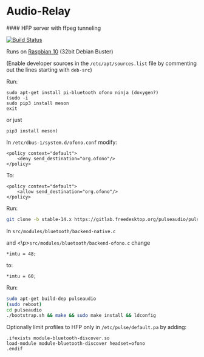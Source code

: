 # Audio-Relay

#### HFP server with ffpeg tunneling

[![Build Status](https://travis-ci.org/joemccann/dillinger.svg?branch=master)](https://github.com/scripting-drafts/Audio-Relay/)

Runs on [Raspbian 10](https://downloads.raspberrypi.org/raspbian/images/raspbian-2020-02-14/2020-02-13-raspbian-buster.zip) (32bit Debian Buster)

(Enable developer sources in the ``/etc/apt/sources.list`` file by commenting out the lines starting with ``deb-src``)

Run:

    sudo apt-get install pi-bluetooth ofono ninja (doxygen?)
    (sudo -i
    sudo pip3 install meson
    exit
    
or just
    
    pip3 install meson)

In `/etc/dbus-1/system.d/ofono.conf` modify:

    <policy context="default">
        <deny send_destination="org.ofono"/>
    </policy>

To:

    <policy context="default">
        <allow send_destination="org.ofono"/>
    </policy>


Run:
```sh
git clone -b stable-14.x https://gitlab.freedesktop.org/pulseaudio/pulseaudio.git
```

In `src/modules/bluetooth/backend-native.c`<p> and <\p>`src/modules/bluetooth/backend-ofono.c` change
    
    *imtu = 48;
    
to:
    
    *imtu = 60;


Run:
```sh
sudo apt-get build-dep pulseaudio
(sudo reboot)
cd pulseaudio
./bootstrap.sh && make && sudo make install && ldconfig
```

Optionally limit profiles to HFP only in `/etc/pulse/default.pa` by adding:

    .ifexists module-bluetooth-discover.so
    load-module module-bluetooth-discover headset=ofono
    .endif
